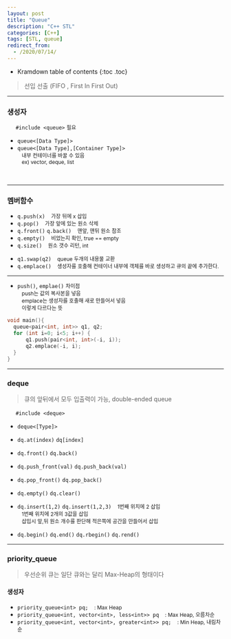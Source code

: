 ```yaml
---
layout: post
title: "Queue"
description: "C++ STL"
categories: [C++]
tags: [STL, queue]
redirect_from:
  - /2020/07/14/
---
```

  <style>
    .margin {
      font-size:12px;
      margin-left:10px;
    }
    .nomargin{
      font-size:12px;
      margin-left:0;
    }
    .space{
      margin:-10px 0;
    }
  </style>
* Kramdown table of contents
{:toc .toc}

> 선입 선출 (FIFO , First In First Out)

-------------------

### 생성자

&nbsp;&nbsp;&nbsp;&nbsp;  `#include <queue>` <span class="nomargin">필요</span>

* `queue<[Data Type]>`
* `queue<[Data Type],[Container Type]>`    
<span class="margin">내부 컨테이너를 바꿀 수 있음<span>    
<span class="margin">ex) vector, deque, list<span>    
<br/>

------------------------

### 멤버함수

* `q.push(x)` <span class="margin"> 가장 뒤에 x 삽입</span>
* `q.pop()` <span class="margin">가장 앞에 있는 원소 삭제<span>
* `q.front()` `q.back()`  <span class="margin">맨앞, 맨뒤 원소 참조</span>
* `q.empty()` <span class="margin">비었는지 확인, true == empty</span>
* `q.size()`  <span class="margin">원소 갯수 리턴, int </span>

<span class="space"></span>

* `q1.swap(q2)`  <span class="margin">queue 두개의 내용물 교환</span>
* `q.emplace()` <span class="margin"> 생성자를 호출해 컨테이너 내부에 객체를 바로 생성하고 큐의 끝에 추가한다.</span>

----------------------

- `push()`, `emplae()` <span class="nomargin">차이점</span>    
<span class="margin">push는 값의 복사본을 넣음</span>    
<span class="margin">emplace는 생성자를 호출해 새로 만들어서 넣음</span>    
<span class="margin">이렇게 다르다는 뜻</span>    

~~~ c++
void main(){
  queue<pair<int, int>> q1, q2;
  for (int i=0; i<5; i++) {
      q1.push(pair<int, int>(-i, i));
      q2.emplace(-i, i);
  }
}
~~~

------------------------
### deque
> 큐의 앞뒤에서 모두 입출력이 가능, double-ended queue

&nbsp;&nbsp;&nbsp;&nbsp;  `#include <deque>`
* `deque<[Type]>`

* `dq.at(index)` `dq[index]`
* `dq.front()` `dq.back()`

* `dq.push_front(val)` `dq.push_back(val)`    
* `dq.pop_front()` `dq.pop_back()`     
* `dq.empty()` `dq.clear()`    
<span class="space"></span>   

* `dq.insert(1,2)` `dq.insert(1,2,3)` 
<span class="margin">1번째 위치에 2 삽입</span>    
<span class="margin">1번째 위치에 2개의 3값을 삽입</span>    
<span class="margin">삽입시 앞,뒤 원소 개수를 판단해 적은쪽에 공간을 만들어서 삽입</span>

<span class="space"></span>     

* `dq.begin()` `dq.end()` `dq.rbegin()` `dq.rend()`


-------------------------------    

### priority_queue
> 우선순위 큐는 일단 큐와는 달리 Max-Heap의 형태이다

#### 생성자

* `priority_queue<int> pq;` <span class="margin"> : Max Heap</span>    
* `priority_queue<int, vector<int>, less<int>> pq` <span class="margin"> : Max Heap, 오름차순 </span>    
* `priority_queue<int, vector<int>, greater<int>> pq;` <span class="margin"> : Min Heap, 내림차순</span>    